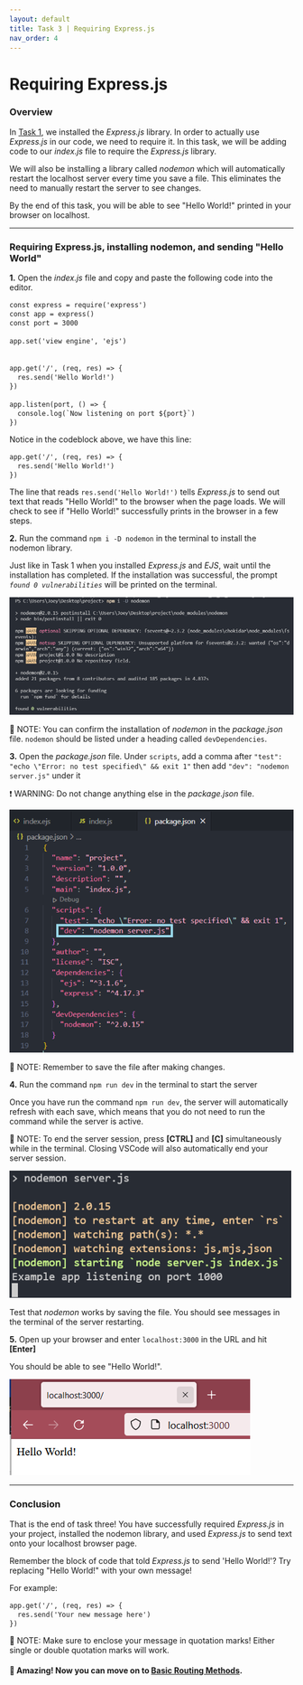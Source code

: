 ```yaml
---
layout: default
title: Task 3 | Requiring Express.js
nav_order: 4
---
```


# Requiring Express.js
### Overview
In [Task 1](configuration.md), we installed the *Express.js* library. In order to actually use *Express.js* in our code, we need to require it.
In this task, we will be adding code to our *index.js* file to require the *Express.js* library. 

We will also be installing a library called *nodemon* which will
automatically restart the localhost server every time you save a file. This eliminates the need to manually restart the
server to see changes.

By the end of this task, you will be able to see "Hello World!" printed in your browser on localhost.

---

### Requiring Express.js, installing nodemon, and sending "Hello World"

**1.** Open the *index.js* file and copy and paste the following code into the editor.
```
const express = require('express')
const app = express()
const port = 3000

app.set('view engine', 'ejs')


app.get('/', (req, res) => {
  res.send('Hello World!')
})

app.listen(port, () => {
  console.log(`Now listening on port ${port}`)
})
```


Notice in the codeblock above, we have this line:

```
app.get('/', (req, res) => {
  res.send('Hello World!')
})
```
The line that reads `res.send('Hello World!')` tells *Express.js* to send out text that reads "Hello World!" to the browser when the page loads. We will check to see if "Hello World!" successfully prints in the browser in a few steps.

**2.** Run the command `npm i -D nodemon` in the terminal to install the nodemon library.

Just like in Task 1 when you installed *Express.js* and *EJS*, wait until the installation has completed. 
If the installation was successful, the prompt *`found 0 vulnerabilities`* will be printed on the terminal.


![Screenshot of nodemon installation in the terminal](../assets/images/task-3-nodemon-install.png)


💭 NOTE: You can confirm the installation of *nodemon* in the *package.json* file. `nodemon` should be listed under
a heading called `devDependencies`.

**3.** Open the *package.json* file. Under `scripts`, add a comma after `"test": "echo \"Error: no test specified\" && exit 1"` then add `"dev": "nodemon server.js"` under it


❗ WARNING: Do not change anything else in the *package.json* file.


![Screenshot of package.json with nodemon listed](../assets/images/task-3-nodemon-package-json.png)


💭 NOTE: Remember to save the file after making changes.

**4.** Run the command `npm run dev` in the terminal to start the server


Once you have run the command `npm run dev`, the server will automatically refresh with each save, which means
that you do not need to run the command while the server is active. 


💭 NOTE: To end the server session, press **[CTRL]** and **[C]** simultaneously
while in the terminal. Closing VSCode will also automatically end your server session.



![Screenshot of nodemon working in terminal](../assets/images/task-3-nodemon.png)


Test that *nodemon* works by saving the file. You should see messages in the terminal of the server restarting.

**5.** Open up your browser and enter `localhost:3000` in the URL and hit **[Enter]**


You should be able to see "Hello World!".

![Screenshot of Hello World in browser](../assets/images/task-3-hello-world.png)

---

### Conclusion
That is the end of task three! You have successfully required *Express.js* in your project, installed the nodemon library, and used *Express.js* to send text onto your localhost browser page.


Remember the block of code that told *Express.js* to send 'Hello World!'? Try replacing "Hello World!" with your own message!


For example:
```
app.get('/', (req, res) => {
  res.send('Your new message here')
})
```


💭 NOTE: Make sure to enclose your message in quotation marks! Either single or double quotation marks will work.



#### 🥳 Amazing! Now you can move on to [Basic Routing Methods](step-4.md). 

